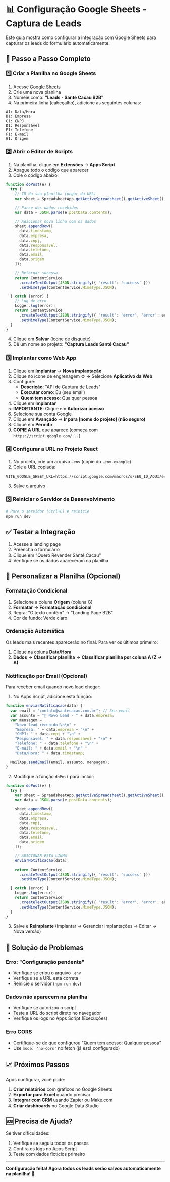 # 📊 Configuração Google Sheets - Captura de Leads

Este guia mostra como configurar a integração com Google Sheets para capturar os leads do formulário automaticamente.

## 🎯 Passo a Passo Completo

### **1️⃣ Criar a Planilha no Google Sheets**

1. Acesse [Google Sheets](https://sheets.google.com)
2. Crie uma nova planilha
3. Nomeie como: **"Leads - Santé Cacau B2B"**
4. Na primeira linha (cabeçalho), adicione as seguintes colunas:

```
A1: Data/Hora
B1: Empresa
C1: CNPJ
D1: Responsável
E1: Telefone
F1: E-mail
G1: Origem
```

### **2️⃣ Abrir o Editor de Scripts**

1. Na planilha, clique em **Extensões** → **Apps Script**
2. Apague todo o código que aparecer
3. Cole o código abaixo:

```javascript
function doPost(e) {
  try {
    // ID da sua planilha (pegar da URL)
    var sheet = SpreadsheetApp.getActiveSpreadsheet().getActiveSheet();

    // Parse dos dados recebidos
    var data = JSON.parse(e.postData.contents);

    // Adicionar nova linha com os dados
    sheet.appendRow([
      data.timestamp,
      data.empresa,
      data.cnpj,
      data.responsavel,
      data.telefone,
      data.email,
      data.origem
    ]);

    // Retornar sucesso
    return ContentService
      .createTextOutput(JSON.stringify({ 'result': 'success' }))
      .setMimeType(ContentService.MimeType.JSON);

  } catch (error) {
    // Log de erro
    Logger.log(error);
    return ContentService
      .createTextOutput(JSON.stringify({ 'result': 'error', 'error': error }))
      .setMimeType(ContentService.MimeType.JSON);
  }
}
```

4. Clique em **Salvar** (ícone de disquete)
5. Dê um nome ao projeto: **"Captura Leads Santé Cacau"**

### **3️⃣ Implantar como Web App**

1. Clique em **Implantar** → **Nova implantação**
2. Clique no ícone de engrenagem ⚙️ → Selecione **Aplicativo da Web**
3. Configure:
   - **Descrição**: "API de Captura de Leads"
   - **Executar como**: Eu (seu email)
   - **Quem tem acesso**: Qualquer pessoa
4. Clique em **Implantar**
5. **IMPORTANTE**: Clique em **Autorizar acesso**
6. Selecione sua conta Google
7. Clique em **Avançado** → **Ir para [nome do projeto] (não seguro)**
8. Clique em **Permitir**
9. **COPIE A URL** que aparece (começa com `https://script.google.com/...`)

### **4️⃣ Configurar a URL no Projeto React**

1. No projeto, crie um arquivo `.env` (copie do `.env.example`)
2. Cole a URL copiada:

```env
VITE_GOOGLE_SHEET_URL=https://script.google.com/macros/s/SEU_ID_AQUI/exec
```

3. Salve o arquivo

### **5️⃣ Reiniciar o Servidor de Desenvolvimento**

```bash
# Pare o servidor (Ctrl+C) e reinicie
npm run dev
```

## ✅ Testar a Integração

1. Acesse a landing page
2. Preencha o formulário
3. Clique em "Quero Revender Santé Cacau"
4. Verifique se os dados apareceram na planilha

## 🎨 Personalizar a Planilha (Opcional)

### Formatação Condicional

1. Selecione a coluna **Origem** (coluna G)
2. **Formatar** → **Formatação condicional**
3. Regra: "O texto contém" → "Landing Page B2B"
4. Cor de fundo: Verde claro

### Ordenação Automática

Os leads mais recentes aparecerão no final. Para ver os últimos primeiro:
1. Clique na coluna **Data/Hora**
2. **Dados** → **Classificar planilha** → **Classificar planilha por coluna A (Z → A)**

### Notificação por Email (Opcional)

Para receber email quando novo lead chegar:

1. No Apps Script, adicione esta função:

```javascript
function enviarNotificacao(data) {
  var email = "contato@santecacau.com.br"; // Seu email
  var assunto = "🍫 Novo Lead - " + data.empresa;
  var mensagem =
    "Novo lead recebido!\n\n" +
    "Empresa: " + data.empresa + "\n" +
    "CNPJ: " + data.cnpj + "\n" +
    "Responsável: " + data.responsavel + "\n" +
    "Telefone: " + data.telefone + "\n" +
    "E-mail: " + data.email + "\n" +
    "Data/Hora: " + data.timestamp;

  MailApp.sendEmail(email, assunto, mensagem);
}
```

2. Modifique a função `doPost` para incluir:

```javascript
function doPost(e) {
  try {
    var sheet = SpreadsheetApp.getActiveSpreadsheet().getActiveSheet();
    var data = JSON.parse(e.postData.contents);

    sheet.appendRow([
      data.timestamp,
      data.empresa,
      data.cnpj,
      data.responsavel,
      data.telefone,
      data.email,
      data.origem
    ]);

    // ADICIONAR ESTA LINHA
    enviarNotificacao(data);

    return ContentService
      .createTextOutput(JSON.stringify({ 'result': 'success' }))
      .setMimeType(ContentService.MimeType.JSON);

  } catch (error) {
    Logger.log(error);
    return ContentService
      .createTextOutput(JSON.stringify({ 'result': 'error', 'error': error }))
      .setMimeType(ContentService.MimeType.JSON);
  }
}
```

3. Salve e **Reimplante** (Implantar → Gerenciar implantações → Editar → Nova versão)

## 🔧 Solução de Problemas

### Erro: "Configuração pendente"
- Verifique se criou o arquivo `.env`
- Verifique se a URL está correta
- Reinicie o servidor (`npm run dev`)

### Dados não aparecem na planilha
- Verifique se autorizou o script
- Teste a URL do script direto no navegador
- Verifique os logs no Apps Script (Execuções)

### Erro CORS
- Certifique-se de que configurou "Quem tem acesso: Qualquer pessoa"
- Use `mode: 'no-cors'` no fetch (já está configurado)

## 📈 Próximos Passos

Após configurar, você pode:

1. **Criar relatórios** com gráficos no Google Sheets
2. **Exportar para Excel** quando precisar
3. **Integrar com CRM** usando Zapier ou Make.com
4. **Criar dashboards** no Google Data Studio

## 🆘 Precisa de Ajuda?

Se tiver dificuldades:
1. Verifique se seguiu todos os passos
2. Confira os logs no Apps Script
3. Teste com dados fictícios primeiro

---

**Configuração feita! Agora todos os leads serão salvos automaticamente na planilha! 🎉**
